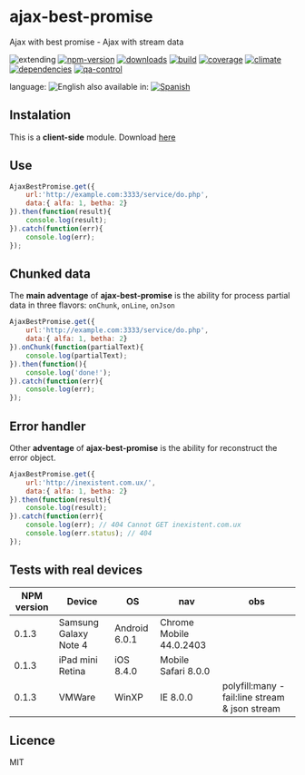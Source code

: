 # ajax-best-promise

Ajax with best promise - Ajax with stream data


![extending](https://img.shields.io/badge/stability-extending-orange.svg)
[![npm-version](https://img.shields.io/npm/v/ajax-best-promise.svg)](https://npmjs.org/package/ajax-best-promise)
[![downloads](https://img.shields.io/npm/dm/ajax-best-promise.svg)](https://npmjs.org/package/ajax-best-promise)
[![build](https://img.shields.io/travis/codenautas/ajax-best-promise/master.svg)](https://travis-ci.org/codenautas/ajax-best-promise)
[![coverage](https://img.shields.io/coveralls/codenautas/ajax-best-promise/master.svg)](https://coveralls.io/r/codenautas/ajax-best-promise)
[![climate](https://img.shields.io/codeclimate/github/codenautas/ajax-best-promise.svg)](https://codeclimate.com/github/codenautas/ajax-best-promise)
[![dependencies](https://img.shields.io/david/codenautas/ajax-best-promise.svg)](https://david-dm.org/codenautas/ajax-best-promise)
[![qa-control](http://codenautas.com/github/codenautas/ajax-best-promise.svg)](http://codenautas.com/github/codenautas/ajax-best-promise)


language: ![English](https://raw.githubusercontent.com/codenautas/multilang/master/img/lang-en.png)
also available in:
[![Spanish](https://raw.githubusercontent.com/codenautas/multilang/master/img/lang-es.png)](LEEME.md)


## Instalation

This is a **client-side** module. Download [here](https://raw.githubusercontent.com/codenautas/ajax-best-promise/master/bin/ajax-best-promise.js)



## Use


```js
AjaxBestPromise.get({
    url:'http://example.com:3333/service/do.php',
    data:{ alfa: 1, betha: 2}
}).then(function(result){
    console.log(result);
}).catch(function(err){
    console.log(err);
});
```


## Chunked data

The **main adventage** of **ajax-best-promise** is the ability for process partial data
in three flavors: `onChunk`, `onLine`, `onJson`


```js
AjaxBestPromise.get({
    url:'http://example.com:3333/service/do.php',
    data:{ alfa: 1, betha: 2}
}).onChunk(function(partialText){
    console.log(partialText);
}).then(function(){
    console.log('done!');
}).catch(function(err){
    console.log(err);
});
```


## Error handler

Other **adventage** of **ajax-best-promise** is the ability for reconstruct the error object.


```js
AjaxBestPromise.get({
    url:'http://inexistent.com.ux/',
    data:{ alfa: 1, betha: 2}
}).then(function(result){
    console.log(result);
}).catch(function(err){
    console.log(err); // 404 Cannot GET inexistent.com.ux
    console.log(err.status); // 404
});
```

## Tests with real devices


NPM version |Device                 |OS             |nav                      |obs
------------|-----------------------|---------------|-------------------------|----
0.1.3       | Samsung Galaxy Note 4 | Android 6.0.1 | Chrome Mobile 44.0.2403 |
0.1.3       | iPad mini Retina      | iOS 8.4.0     | Mobile Safari 8.0.0     |
0.1.3       | VMWare                | WinXP         | IE 8.0.0                | polyfill:many - fail:line stream & json stream


## Licence


MIT
